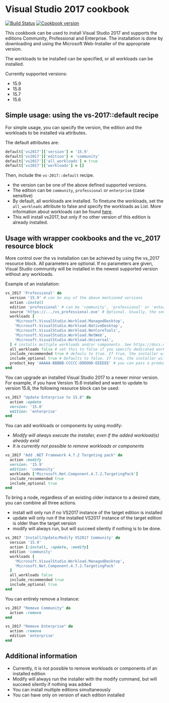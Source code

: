 # Visual Studio 2017 cookbook

[![Build Status](https://dev.azure.com/btcag-chef/chef/_apis/build/status/btc-ag.chef-vs2017?branchName=master)](https://dev.azure.com/btcag-chef/chef/_build/latest?definitionId=6&branchName=master)
[![Cookbook version](https://img.shields.io/cookbook/v/vs-2017.svg?style=flat)](https://supermarket.chef.io/cookbooks/vs-2017)


This cookbook can be used to install Visual Studio 2017 and supports the editions Community, Professional and Enterprise. The installation is done by downloading and using the Microsoft Web-Installer of the appropriate version. 

The workloads to be installed can be specified, or all workloads can be installed.

Currently supported versions:

* 15.9
* 15.8
* 15.7
* 15.6

## Simple usage: using the vs-2017::default recipe

For simple usage, you can specify the version, the edition and the workloads to be installed via attributes.

The default attributes are:

```ruby
default['vs2017']['version'] = '15.9'
default['vs2017']['edition'] = 'community'
default['vs2017']['all_workloads'] = true
default['vs2017']['workloads'] = []
```

Then, include the `vs-2017::default` recipe.

* the version can be one of the above defined supported versions.
* The edition can be `community`, `professional` or `enterprise` (case sensitive)
* By default, all workloads are installed. To finetune the workloads, set the `all_workloads` attribute to false and specify the workloads as List. More information about workloads can be found [here](https://docs.microsoft.com/de-de/visualstudio/install/workload-and-component-ids?view=vs-2017).
* This will install vs2017, but only if no other version of this edition is already installed. 


## Usage with wrapper cookbooks and the vc_2017 resource block

More control over the vs installation can be achieved by using the vs_2017 resource block. All parameters are optional. If no parameters are given, Visual Studio community will be installed in the newest supported version without any workloads.

Example of an installation:

```ruby
vs_2017 'Professional' do
  version '15.9' # can be any of the above mentioned versions
  action :install 
  edition 'professional' # can be 'community', 'professional' or 'enterprise' (case sensitive)
  source 'https://.../vs_professional.exe' # Optional. Usually, the source is automatically used from Microsoft if this variable is not given. You can specify the source of the installer. The installer must match the version, otherwise this cookbook might behave strangely. 
  workloads [
    'Microsoft.VisualStudio.Workload.ManagedDesktop',
    'Microsoft.VisualStudio.Workload.NativeDesktop',
    'Microsoft.VisualStudio.Workload.NetCoreTools',
    'Microsoft.VisualStudio.Workload.NetWeb',
    'Microsoft.VisualStudio.Workload.Universal',
  ] # installs multiple workloads and/or components. See https://docs.microsoft.com/de-de/visualstudio/install/workload-and-component-ids?view=vs-2017 for possible workloads
  all_workloads false # set this to false if you specify dedicated workloads
  include_recommended true # defauls to true. If true, the installer will automatically install all recommended packages for the choosen workloads
  include_optional true # Defaults to false. If true, the installer will automatically install all optional packages for the choosen workloads
  product_key 'AAAAA-BBBBB-CCCCC-DDDDDD-EEEEEE' # you can pass a product key during installation. 
end
```

You can upgrade an installed Visual Studio 2017 to a newer minor version.
For example, if you have Version 15.6 installed and want to update to version 15.8, the following resource block can be used:

```ruby
vs_2017 "Update Enterprise to 15.8" do
  action :update
  version: '15.8'
  edition: 'enterprise'
end
```

You can add workloads or components by using modify:
* *Modify will always execute the installer, even if the added workload(s) already exist*
* *It is currently not possible to remove workloads or components*


```ruby
vs_2017 "Add .NET Framework 4.7.2 Targeting pack" do
  action :modify
  version: '15.9'
  edition: 'community'
  workloads ['Microsoft.Net.Component.4.7.2.TargetingPack']
  include_recommended true
  include_optional true
end
```

To bring a node, regardless of an existing older instance to a desired state, you can combine all three actions.
* install will only run if no VS2017 instance of the target edition is installed
* update will only run if the installed VS2017 instance of the target edition is older than the target version
* modify will always run, but will succeed silently if nothing is to be done.

```ruby
vs_2017 'Install/Update/Modify VS2017 Community' do
  version '15.9'
  action [:install, :update, :modify]
  edition 'community'
  workloads [
    'Microsoft.VisualStudio.Workload.ManagedDesktop',
    'Microsoft.Net.Component.4.7.2.TargetingPack'
  ]
  all_workloads false
  include_recommended true
  include_optional true
end
```

You can entirely remove a Instance:

```ruby
vs_2017 "Remove Community" do
  action :remove
end

vs_2017 "Remove Enterprise" do
  action :remove
  edition 'enterprise'
end
```

## Additional information

* Currently, it is not possible to remove workloads or components of an installed edition
* Modify will always run the installer with the modify command, but will succeed silently if nothing was added
* You can install multiple editions simultaneously
* You can have only on version of each edition installed
